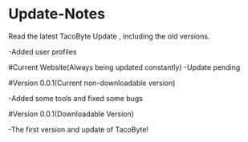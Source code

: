 # Update-Notes
Read the latest TacoByte Update , including the old versions.

-Added user profiles

#Current Website(Always being updated constantly)
-Update pending


#Version 0.0.1(Current non-downloadable version)

-Added some tools and fixed some bugs

#Version 0.0.1(Downloadable Version)

-The first version and update of TacoByte!
